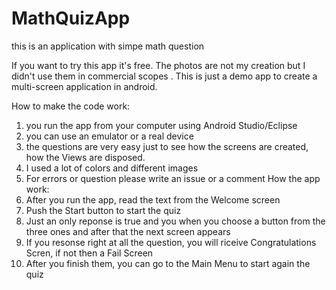 # MathQuizApp
this is an application with  simpe math question 


If you want to try this app it's free. The photos are not my creation but I didn't use them in commercial scopes .
This is just a demo app to create a multi-screen application in android.

How to make the code work:
1. you run the app from your computer using  Android Studio/Eclipse 
2. you can use an emulator or a real device
3. the questions are very easy just to see how the screens are created, how the Views are disposed.
4. I used a lot of colors and different images
5. For errors or question please write an issue or a comment
How the app work:
6. After you run the app, read the text from the Welcome screen
7. Push the Start button to start the quiz
8. Just an only reponse is true and you when you choose a button from the three ones and after that  the next screen appears 
9. If you resonse right at all the question, you will riceive  Congratulations Scren, if not then a Fail Screen
10. After you finish them, you can go to the Main Menu to start again the quiz
